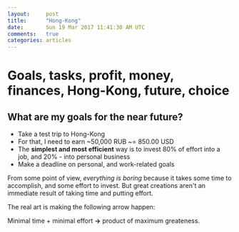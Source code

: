 ```yaml
---
layout:     post
title:      "Hong-Kong"
date:       Sun 19 Mar 2017 11:41:30 AM UTC
comments:   true
categories: articles
---
```


# Goals, tasks, profit, money, finances, Hong-Kong, future, choice

## What are my goals for the near future?

- Take a test trip to Hong-Kong
- For that, I need to earn ~50,000 RUB ~= 850.00 USD
- The **simplest and most efficient** way is to invest 80% of effort into a job, and 20% - into personal business
- Make a deadline on personal, and work-related goals


From some point of view, *everything is boring* because it takes some time to accomplish, and some effort to invest.
But great creations aren't an immediate result of taking time and putting effort.

The real art is making the following arrow happen:

Minimal time + minimal effort **→** product of maximum greateness.


